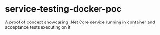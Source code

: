 # service-testing-docker-poc
A proof of concept showcasing .Net Core service running in container and acceptance tests executing on it
